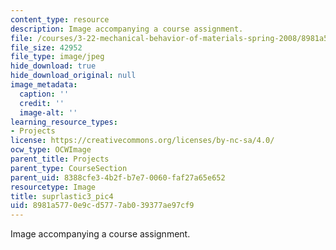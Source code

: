 ```yaml
---
content_type: resource
description: Image accompanying a course assignment.
file: /courses/3-22-mechanical-behavior-of-materials-spring-2008/8981a5770e9cd5777ab039377ae97cf9_suprlastic3_pic4.jpg
file_size: 42952
file_type: image/jpeg
hide_download: true
hide_download_original: null
image_metadata:
  caption: ''
  credit: ''
  image-alt: ''
learning_resource_types:
- Projects
license: https://creativecommons.org/licenses/by-nc-sa/4.0/
ocw_type: OCWImage
parent_title: Projects
parent_type: CourseSection
parent_uid: 8388cfe3-4b2f-b7e7-0060-faf27a65e652
resourcetype: Image
title: suprlastic3_pic4
uid: 8981a577-0e9c-d577-7ab0-39377ae97cf9
---
```

Image accompanying a course assignment.